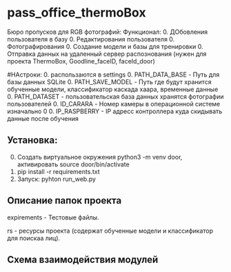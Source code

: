 # pass_office_thermoBox
Бюро пропусков для RGB фотографий:
Функционал:
0. ДОбовления пользователя в базу
0. Редактирования пользователя
0. Фотографирования
0. Создание модели и базы для тренировки
0. Отправка данных на удаленный сервер распознования (нужен для проекта ThermoBox, Goodline_faceID, faceId_door)

#НАстроки:
0. распользаются в settings
0. PATH_DATA_BASE - Путь для базы данных SQLite
0. PATH_SAVE_MODEL - Путь где будут хранится обученные модели, классификатор каскада хаара, временные данные
0. PATH_DATASET - пользовательская база данных хранятся фотографии пользователей
0. ID_CARARA - Номер камеры в операционной системе изначально 0
0. IP_RASPBERRY - IP адресс контроллера куда скидывать данные после обучения

## Установка:
0. Создать виртуальное окружения python3 -m venv door, активировать source door/bin/activate
0. pip install -r requirements.txt
0. Запуск: pyhton run_web.py

## Описание папок проекта
expirements - Тестовые файлы.

rs - ресурсы проекта (содержат обученные модели и классификатор для поискаа лиц).

## Схема взаимодействия модулей

  

